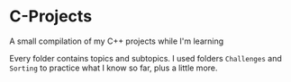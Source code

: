 # C-Projects
A small compilation of my C++ projects while I'm learning

Every folder contains topics and subtopics.
I used folders `Challenges` and `Sorting` to practice what I know so far, plus a little more.
